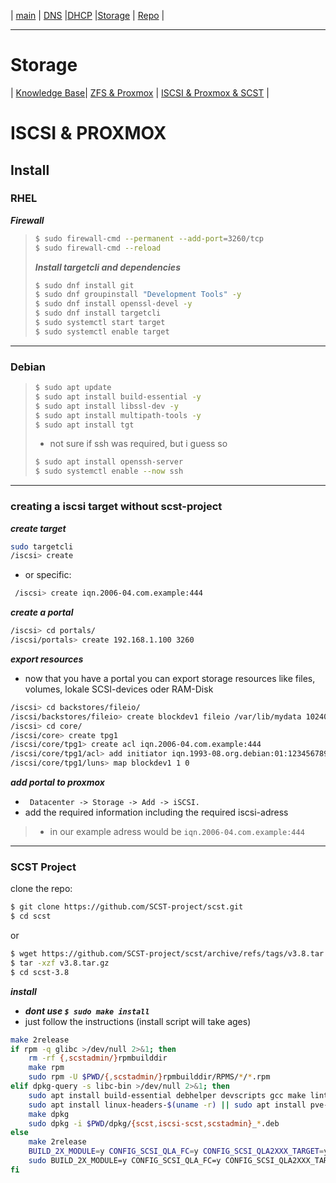 


 | [main](https://ji-podhead.github.io/Network-Guides) | [DNS](https://ji-podhead.github.io/Network-Guides/DNS) |[DHCP](https://ji-podhead.github.io/Network-Guides/DHCP) |[Storage](https://ji-podhead.github.io/Network-Guides/storage) | [Repo](https://github.com/ji-podhead/Network-Guides/) |

---

# Storage


 | [Knowledge Base](https://ji-podhead.github.io/Network-Guides/storage/Knowledge%20Base)| [ZFS & Proxmox](https://ji-podhead.github.io/Network-Guides/storage/zfs&proxmox) | [ISCSI & Proxmox & SCST](https://ji-podhead.github.io/Network-Guides/storage/iscsi) |

# ISCSI & PROXMOX
## Install
### RHEL

 ***Firewall***
>```bash
>$ sudo firewall-cmd --permanent --add-port=3260/tcp
>$ sudo firewall-cmd --reload
>```
>
>***Install targetcli and dependencies***
>
>```bash
>$ sudo dnf install git
>$ sudo dnf groupinstall "Development Tools" -y
>$ sudo dnf install openssl-devel -y
>$ sudo dnf install targetcli
>$ sudo systemctl start target
>$ sudo systemctl enable target
>```

---

### Debian

>```bash
>$ sudo apt update
>$ sudo apt install build-essential -y
>$ sudo apt install libssl-dev -y
>$ sudo apt install multipath-tools -y
>$ sudo apt install tgt
>```
> - not sure if ssh was required, but i guess so
>```bash
>$ sudo apt install openssh-server
>$ sudo systemctl enable --now ssh
>

---


### creating a iscsi target without scst-project

***create target***

```bash
sudo targetcli
/iscsi> create
```
 - or specific:
```bash
 /iscsi> create iqn.2006-04.com.example:444
```

***create a portal***

```bash
/iscsi> cd portals/
/iscsi/portals> create 192.168.1.100 3260
```

***export resources***
- now that you have a portal you can export storage resources like files, volumes, lokale SCSI-devices oder RAM-Disk
  
```bash
/iscsi> cd backstores/fileio/
/iscsi/backstores/fileio> create blockdev1 fileio /var/lib/mydata 10240
/iscsi> cd core/
/iscsi/core> create tpg1
/iscsi/core/tpg1> create acl iqn.2006-04.com.example:444
/iscsi/core/tpg1/acl> add initiator iqn.1993-08.org.debian:01:123456789abcdef
/iscsi/core/tpg1/luns> map blockdev1 1 0
```

***add portal to proxmox***
- ` Datacenter -> Storage -> Add -> iSCSI.`
- add the required information including the required iscsi-adress
> - in our example adress would be `iqn.2006-04.com.example:444`

---

### SCST Project

clone the repo:

```bash
$ git clone https://github.com/SCST-project/scst.git
$ cd scst
```
or

```bash
$ wget https://github.com/SCST-project/scst/archive/refs/tags/v3.8.tar.gz
$ tar -xzf v3.8.tar.gz
$ cd scst-3.8
```

***install***
- ***dont use  `$ sudo make install`***
- just follow the instructions (install script will take ages)

```bash
make 2release
if rpm -q glibc >/dev/null 2>&1; then
    rm -rf {,scstadmin/}rpmbuilddir
    make rpm
    sudo rpm -U $PWD/{,scstadmin/}rpmbuilddir/RPMS/*/*.rpm
elif dpkg-query -s libc-bin >/dev/null 2>&1; then
    sudo apt install build-essential debhelper devscripts gcc make lintian quilt
    sudo apt install linux-headers-$(uname -r) || sudo apt install pve-headers-$(uname -r)
    make dpkg
    sudo dpkg -i $PWD/dpkg/{scst,iscsi-scst,scstadmin}_*.deb
else
    make 2release
    BUILD_2X_MODULE=y CONFIG_SCSI_QLA_FC=y CONFIG_SCSI_QLA2XXX_TARGET=y make all
    sudo BUILD_2X_MODULE=y CONFIG_SCSI_QLA_FC=y CONFIG_SCSI_QLA2XXX_TARGET=y make -C "$PWD" install
fi
```


